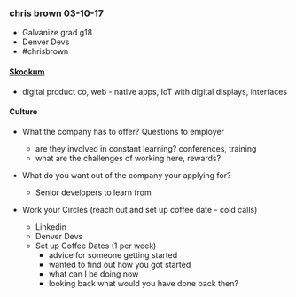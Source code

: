 ### chris brown 03-10-17
- Galvanize grad g18
- Denver Devs
 - #chrisbrown

#### [Skookum](http://skookum.com/)
- digital product co, web - native apps, IoT with digital displays, interfaces

#### Culture
- What the company has to offer? Questions to employer
  - are they involved in constant learning? conferences, training
  - what are the challenges of working here, rewards?

- What do you want out of the company your applying for?
  - Senior developers to learn from

- Work your Circles (reach out and set up coffee date - cold calls)
  - Linkedin
  - Denver Devs
  - Set up Coffee Dates (1 per week)
    - advice for someone getting started
    - wanted to find out how you got started
    - what can I be doing now
    - looking back what would you have done back then?
